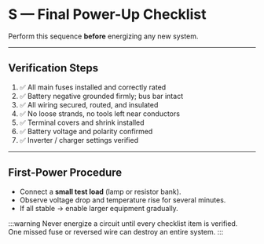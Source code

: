 # S — Final Power-Up Checklist

Perform this sequence **before** energizing any new system.

---

## Verification Steps
1. ✅ All main fuses installed and correctly rated  
2. ✅ Battery negative grounded firmly; bus bar intact  
3. ✅ All wiring secured, routed, and insulated  
4. ✅ No loose strands, no tools left near conductors  
5. ✅ Terminal covers and shrink installed  
6. ✅ Battery voltage and polarity confirmed  
7. ✅ Inverter / charger settings verified

---

## First-Power Procedure
- Connect a **small test load** (lamp or resistor bank).  
- Observe voltage drop and temperature rise for several minutes.  
- If all stable → enable larger equipment gradually.

:::warning
Never energize a circuit until every checklist item is verified.  
One missed fuse or reversed wire can destroy an entire system.
:::

